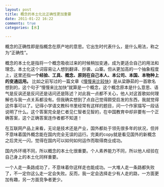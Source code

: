 ```yaml
---
layout: post
title: 概念的本土化比正确性更加重要
date: 2011-01-22 16:22
comments: true
categories: [水]

---
```


概念的正确性即是指概念在原产地的意思。它出生时代表什么，是什么用法，称之为“正确性”。

概念的本土化是指将一个概念吸收过来的时候稍加变通，成为更适合自己的用法和理念。本土化这个词容易让人想到翻译、抄袭、山寨。但从更加高的一个抽象程度上，这里还指<strong>一个经验、工具、概念、原则在自己本人、本公司、本国、本物种上的变通运用。</strong>
比如之前写过的一篇文章《<a href="http://yuguo.us/weblog/slowly-fast/">慢慢来比较快</a>》是从梁静茹的一首歌名想到的，这个句子“慢慢来比加快”就算是一个概念，这个概念原本是什么意思、语气是反讽还是反问还是诘问还是陈述？对此我一点都不关心，他人对这首歌如何理解也与我一点关系都没有。但我确实想到了点自己觉得颇受启发的东西，我就觉得这件事可以了。记得小学语文教科书里经常有这样的题目，问一个作家描写一段话说明了什么。这个答案完全是仁者见仁智者见智的，在中国教育中却非要有一个正确答案，这个正确答案连作者都不知道！

在互联网产品上来看，无论是技术还是产业，国外都处于领先很多年的状况，但并不意味着国外概念能在国内完全无误的运行。完美的copy就是看见国外的新概念之后灵光一闪，觉得在国内可以如何如何运作而取得商业成功。

国内外环境不同，所以概念的本土化很重要。个人素养能力不同，所以他人经验在自己身上的本土化同样重要。

一个人走一条路成功了，不意味着你这样走也能成功。一大堆人走一条路都失败了，不一定你这么走一定会失败。反而，我一定会选择走少有人走的路，一方面更加有趣，另一方面竞争者更少。


